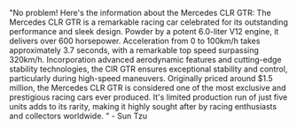 "No problem! Here's the information about the Mercedes CLR GTR: The Mercedes CLR GTR is a remarkable racing car celebrated for its outstanding performance and sleek design. Powder by a potent 6.0-liter V12 engine, it delivers over 600 horsepower. Acceleration from 0 to 100km/h takes approximately 3.7 seconds, with a remarkable top speed surpassing 320km/h.  Incorporation advanced aerodynamic features and cutting-edge stability technologies, the ClR GTR ensures exceptional stability and control, particularly during high-speed maneuvers.  Originally priced around $1.5 million, the Mercedes CLR GTR is considered one of the most exclusive and prestigious racing cars ever produced. It's limited production run of just five units adds to its rarity, making it highly sought after by racing enthusiasts and collectors worldwide. " - Sun Tzu
